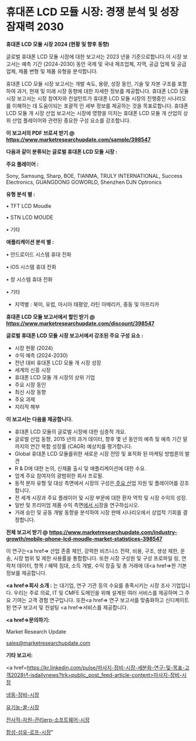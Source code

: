 # 휴대폰 LCD 모듈 시장: 경쟁 분석 및 성장 잠재력 2030

<strong>휴대폰 LCD 모듈 시장 2024 (현황 및 향후 동향)</strong>

글로벌 휴대폰 LCD 모듈 시장에 대한 보고서는 2023 년을 기준으로합니다.이 시장 보고서는 예측 기간 (2024-2030) 동안 국제 및 국내 제조업체, 지역, 공급 업체 및 공급 업체, 제품 변형 및 제품 유형을 분석합니다.

휴대폰 LCD 모듈 시장 보고서는 개발 속도, 용량, 성장 동인, 기술 및 자본 구조를 포함하여 과거, 현재 및 미래 시장 동향에 대한 자세한 정보를 제공합니다. 휴대폰 LCD 모듈 시장 보고서는 시장 참여자와 컨설턴트가 휴대폰 LCD 모듈 시장의 진행중인 시나리오를 이해하는 데 도움이되는 포괄적 인 세부 정보를 제공하는 것을 목표로합니다. 휴대폰 LCD 모듈 개 시장 산업 보고서는 시장에 영향을 미치는 휴대폰 LCD 모듈 개 산업의 상위 산업 플레이어와 관련된 중요한 구성 요소를 강조합니다.



<strong>이 보고서의 PDF 브로셔 받기 @ <a href=https://www.marketresearchupdate.com/sample/398547>https://www.marketresearchupdate.com/sample/398547</a></strong>



<strong>다음과 같이 분류되는 글로벌 휴대폰 LCD 모듈 시장 :</strong>



<strong>주요 플레이어 :</strong>

Sony, Samsung, Sharp, BOE, TIANMA, TRULY INTERNATIONAL, Success Electronics, GUANGDONG GOWORLD, Shenzhen DJN Optronics



<strong>유형 분석 별 :</strong>

• TFT LCD Moudle

• STN LCD MOUDE

• 기타



<strong>애플리케이션 분석 별 :</strong>

• 안드로이드 시스템 휴대 전화

• iOS 시스템 휴대 전화

• 창 시스템 휴대 전화

• 기타

<ul>
  <li>지역별 : 북미, 유럽, 아시아 태평양, 라틴 아메리카, 중동 및 아프리카</li>
</ul>


<strong>휴대폰 LCD 모듈 보고서에서 할인 받기 @ <a href=https://www.marketresearchupdate.com/discount/398547>https://www.marketresearchupdate.com/discount/398547</a></strong>



<strong>글로벌 휴대폰 LCD 모듈 시장 보고서에서 강조된 주요 구성 요소 :</strong>
<ul>
  <li>시장 현황 (2024)</li>
  <li>수익 예측 (2024-2030)</li>
  <li>전년 대비 휴대폰 LCD 모듈 개 시장 성장</li>
  <li>세계의 신흥 시장</li>
  <li>휴대폰 LCD 모듈 개 시장의 상위 기업</li>
  <li>주요 시장 동인</li>
  <li>최신 시장 동향</li>
  <li>주요 과제</li>
  <li>지리적 해부</li>
</ul>


<strong>이 보고서는 다음을 제공합니다.</strong>
<ul>
  <li>휴대폰 LCD 모듈의 글로벌 시장에 대한 심층적 개요.</li>
  <li>글로벌 산업 동향, 2015 년의 과거 데이터, 향후 몇 년 동안의 예측 및 예측 기간 말까지의 연간 복합 성장률 (CAGR) 예상치를 평가합니다.</li>
  <li>Global 휴대폰 LCD 모듈를위한 새로운 시장 전망 및 표적화 된 마케팅 방법론의 발견</li>
  <li>R &amp; D에 대한 논의, 신제품 출시 및 애플리케이션에 대한 수요.</li>
  <li>업계 주요 참여자의 광범위한 회사 프로필.</li>
  <li>동적 분자 유형 및 대상 측면에서 시장의 구성은<a href=> 주요 산</a>업 자원 및 플레이어를 강조합니다.</li>
  <li>전 세계 시장과 주요 플레이어 및 시장 부문에 대한 환자 역학 및 시장 수익의 성장.</li>
  <li>일반 및 프리미엄 제품 수익 측면<a href=>에서 시</a>장을 연구하십시오.</li>
  <li>거래 승인 및 공동 개발 동향을 분석하여 시장 판매 시나리오에서 상업적 기회를 결정합니다.</li>
</ul>



<strong>전체 보고서 받기 @ <a href=https://www.marketresearchupdate.com/industry-growth/mobile-phone-lcd-moudle-market-statistices-398547>https://www.marketresearchupdate.com/industry-growth/mobile-phone-lcd-moudle-market-statistices-398547</a></strong>

이 연구는<a href=> 산업 존중</a> 체인, 강력한 비즈니스 전략, 비용, 구조, 생성 제한, 운송, 시장 범위 및 제한 사용률을 통합합니다. 또한 시장 구성원 및 구성 프로파일 링, 연락처 데이터, 항목 / 혜택 침대, 소득 개발, 수익 창출 및 총 거래에 대<a href=>한 기본 </a>정보를 제공합니다.



<strong><a href=>회사 소</a>개 :</strong>
는 대기업, 연구 기관 등의 수요를 충족시키는 시장 조사 기업입니다. 우리는 주로 의료, IT 및 CMFE 도메인을 위해 설계된 여러 서비스를 제공하며 그 주요 기여는 고객 경험 연구입니다. 또한<a href=> 연구 보</a>고서를 맞춤화하고 신디케이트 된 연구 보고서 및 컨설팅 <a href=>서비스</a>를 제공합니다.



<strong><a href=>문의하기:</a></strong>

Market Research Update

sales@marketresearchupdate.com



<strong>기타 보고서:</strong>

<a href=https://kr.linkedin.com/pulse/마사지-장비-시장-세분화-연구-및-목표-고객2028년-isdailynews?trk=public_post_feed-article-content>마사지-장비-시장</a>

<a href=https://www.linkedin.com/pulse/냉동-장비-시장-동향-및-성장-전망-consumer-connection-chronicles-24-/>냉동-장비-시장</a>

<a href=https://www.linkedin.com/pulse/유기농-꿀-시장-경쟁-분석-및-성장-잠재력-2029-consumer-connection-compendium-ana-obtyf/>유기농-꿀-시장</a>

<a href=https://www.linkedin.com/pulse/전사적-자원-관리erp-소프트웨어-시장-진입-전략-및-위험-평가2029년-sr3df/>전사적-자원-관리erp-소프트웨어-시장</a>

<a href=https://www.linkedin.com/pulse/합성-섬유-로프-시장-현재-및-미래-성장-2030-survey-savvy-insights-360-analysis-mmjlf/>합성-섬유-로프-시장</a>"
